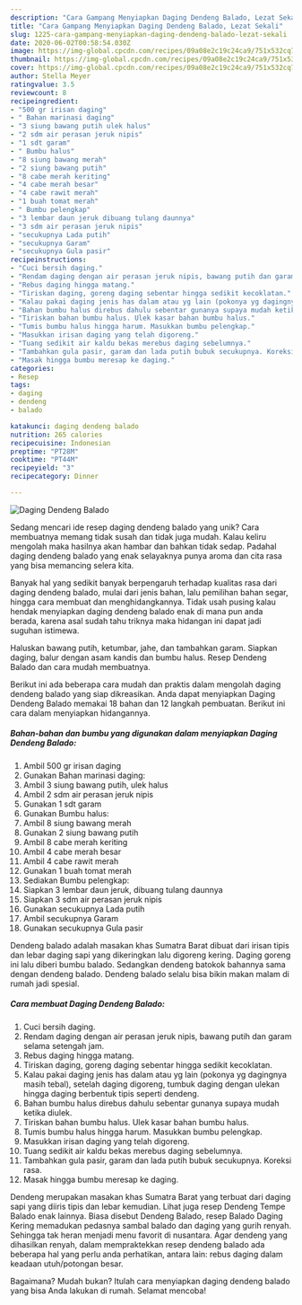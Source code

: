```yaml
---
description: "Cara Gampang Menyiapkan Daging Dendeng Balado, Lezat Sekali"
title: "Cara Gampang Menyiapkan Daging Dendeng Balado, Lezat Sekali"
slug: 1225-cara-gampang-menyiapkan-daging-dendeng-balado-lezat-sekali
date: 2020-06-02T00:58:54.030Z
image: https://img-global.cpcdn.com/recipes/09a08e2c19c24ca9/751x532cq70/daging-dendeng-balado-foto-resep-utama.jpg
thumbnail: https://img-global.cpcdn.com/recipes/09a08e2c19c24ca9/751x532cq70/daging-dendeng-balado-foto-resep-utama.jpg
cover: https://img-global.cpcdn.com/recipes/09a08e2c19c24ca9/751x532cq70/daging-dendeng-balado-foto-resep-utama.jpg
author: Stella Meyer
ratingvalue: 3.5
reviewcount: 8
recipeingredient:
- "500 gr irisan daging"
- " Bahan marinasi daging"
- "3 siung bawang putih ulek halus"
- "2 sdm air perasan jeruk nipis"
- "1 sdt garam"
- " Bumbu halus"
- "8 siung bawang merah"
- "2 siung bawang putih"
- "8 cabe merah keriting"
- "4 cabe merah besar"
- "4 cabe rawit merah"
- "1 buah tomat merah"
- " Bumbu pelengkap"
- "3 lembar daun jeruk dibuang tulang daunnya"
- "3 sdm air perasan jeruk nipis"
- "secukupnya Lada putih"
- "secukupnya Garam"
- "secukupnya Gula pasir"
recipeinstructions:
- "Cuci bersih daging."
- "Rendam daging dengan air perasan jeruk nipis, bawang putih dan garam selama setengah jam."
- "Rebus daging hingga matang."
- "Tiriskan daging, goreng daging sebentar hingga sedikit kecoklatan."
- "Kalau pakai daging jenis has dalam atau yg lain (pokonya yg dagingnya masih tebal), setelah daging digoreng, tumbuk daging dengan ulekan hingga daging berbentuk tipis seperti dendeng."
- "Bahan bumbu halus direbus dahulu sebentar gunanya supaya mudah ketika diulek."
- "Tiriskan bahan bumbu halus. Ulek kasar bahan bumbu halus."
- "Tumis bumbu halus hingga harum. Masukkan bumbu pelengkap."
- "Masukkan irisan daging yang telah digoreng."
- "Tuang sedikit air kaldu bekas merebus daging sebelumnya."
- "Tambahkan gula pasir, garam dan lada putih bubuk secukupnya. Koreksi rasa."
- "Masak hingga bumbu meresap ke daging."
categories:
- Resep
tags:
- daging
- dendeng
- balado

katakunci: daging dendeng balado 
nutrition: 265 calories
recipecuisine: Indonesian
preptime: "PT28M"
cooktime: "PT44M"
recipeyield: "3"
recipecategory: Dinner

---
```



![Daging Dendeng Balado](https://img-global.cpcdn.com/recipes/09a08e2c19c24ca9/751x532cq70/daging-dendeng-balado-foto-resep-utama.jpg)

Sedang mencari ide resep daging dendeng balado yang unik? Cara membuatnya memang tidak susah dan tidak juga mudah. Kalau keliru mengolah maka hasilnya akan hambar dan bahkan tidak sedap. Padahal daging dendeng balado yang enak selayaknya punya aroma dan cita rasa yang bisa memancing selera kita.

Banyak hal yang sedikit banyak berpengaruh terhadap kualitas rasa dari daging dendeng balado, mulai dari jenis bahan, lalu pemilihan bahan segar, hingga cara membuat dan menghidangkannya. Tidak usah pusing kalau hendak menyiapkan daging dendeng balado enak di mana pun anda berada, karena asal sudah tahu triknya maka hidangan ini dapat jadi suguhan istimewa.

Haluskan bawang putih, ketumbar, jahe, dan tambahkan garam. Siapkan daging, balur dengan asam kandis dan bumbu halus. Resep Dendeng Balado dan cara mudah membuatnya.


Berikut ini ada beberapa cara mudah dan praktis dalam mengolah daging dendeng balado yang siap dikreasikan. Anda dapat menyiapkan Daging Dendeng Balado memakai 18 bahan dan 12 langkah pembuatan. Berikut ini cara dalam menyiapkan hidangannya.

<!--inarticleads1-->

##### Bahan-bahan dan bumbu yang digunakan dalam menyiapkan Daging Dendeng Balado:

1. Ambil 500 gr irisan daging
1. Gunakan  Bahan marinasi daging:
1. Ambil 3 siung bawang putih, ulek halus
1. Ambil 2 sdm air perasan jeruk nipis
1. Gunakan 1 sdt garam
1. Gunakan  Bumbu halus:
1. Ambil 8 siung bawang merah
1. Gunakan 2 siung bawang putih
1. Ambil 8 cabe merah keriting
1. Ambil 4 cabe merah besar
1. Ambil 4 cabe rawit merah
1. Gunakan 1 buah tomat merah
1. Sediakan  Bumbu pelengkap:
1. Siapkan 3 lembar daun jeruk, dibuang tulang daunnya
1. Siapkan 3 sdm air perasan jeruk nipis
1. Gunakan secukupnya Lada putih
1. Ambil secukupnya Garam
1. Gunakan secukupnya Gula pasir


Dendeng balado adalah masakan khas Sumatra Barat dibuat dari irisan tipis dan lebar daging sapi yang dikeringkan lalu digoreng kering. Daging goreng ini lalu diberi bumbu balado. Sedangkan dendeng batokok bahannya sama dengan dendeng balado. Dendeng balado selalu bisa bikin makan malam di rumah jadi spesial. 

<!--inarticleads2-->

##### Cara membuat Daging Dendeng Balado:

1. Cuci bersih daging.
1. Rendam daging dengan air perasan jeruk nipis, bawang putih dan garam selama setengah jam.
1. Rebus daging hingga matang.
1. Tiriskan daging, goreng daging sebentar hingga sedikit kecoklatan.
1. Kalau pakai daging jenis has dalam atau yg lain (pokonya yg dagingnya masih tebal), setelah daging digoreng, tumbuk daging dengan ulekan hingga daging berbentuk tipis seperti dendeng.
1. Bahan bumbu halus direbus dahulu sebentar gunanya supaya mudah ketika diulek.
1. Tiriskan bahan bumbu halus. Ulek kasar bahan bumbu halus.
1. Tumis bumbu halus hingga harum. Masukkan bumbu pelengkap.
1. Masukkan irisan daging yang telah digoreng.
1. Tuang sedikit air kaldu bekas merebus daging sebelumnya.
1. Tambahkan gula pasir, garam dan lada putih bubuk secukupnya. Koreksi rasa.
1. Masak hingga bumbu meresap ke daging.


Dendeng merupakan masakan khas Sumatra Barat yang terbuat dari daging sapi yang diiris tipis dan lebar kemudian. Lihat juga resep Dendeng Tempe Balado enak lainnya. Biasa disebut Dendeng Balado, resep Balado Daging Kering memadukan pedasnya sambal balado dan daging yang gurih renyah. Sehingga tak heran menjadi menu favorit di nusantara. Agar dendeng yang dihasilkan renyah, dalam mempraktekkan resep dendeng balado ada beberapa hal yang perlu anda perhatikan, antara lain: rebus daging dalam keadaan utuh/potongan besar. 

Bagaimana? Mudah bukan? Itulah cara menyiapkan daging dendeng balado yang bisa Anda lakukan di rumah. Selamat mencoba!
